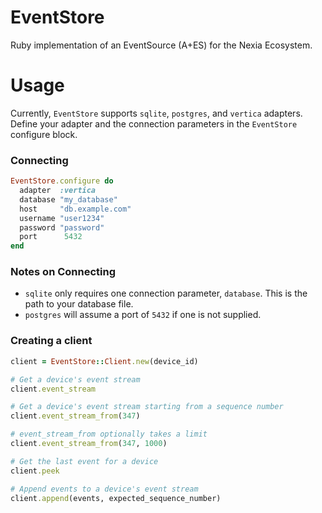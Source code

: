 # EventStore

Ruby implementation of an EventSource (A+ES) for the Nexia Ecosystem.

# Usage

Currently, `EventStore` supports `sqlite`, `postgres`, and `vertica` adapters. Define your adapter and the connection parameters in the `EventStore` configure block.

### Connecting
```ruby
EventStore.configure do
  adapter  :vertica
  database "my_database"
  host     "db.example.com"
  username "user1234"
  password "password"
  port      5432
end
```

### Notes on Connecting

- `sqlite` only requires one connection parameter, `database`. This is the path to your database file.
- `postgres` will assume a port of `5432` if one is not supplied.

### Creating a client

```ruby
client = EventStore::Client.new(device_id)

# Get a device's event stream
client.event_stream

# Get a device's event stream starting from a sequence number
client.event_stream_from(347)

# event_stream_from optionally takes a limit
client.event_stream_from(347, 1000)

# Get the last event for a device
client.peek

# Append events to a device's event stream
client.append(events, expected_sequence_number)
```
